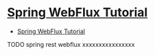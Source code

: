 # [Spring WebFlux Tutorial](https://howtodoinjava.com/spring-webflux/spring-webflux-tutorial/)

- [Spring WebFlux Tutorial](#spring-webflux-tutorial)
















TODO spring rest webflux xxxxxxxxxxxxxxxx